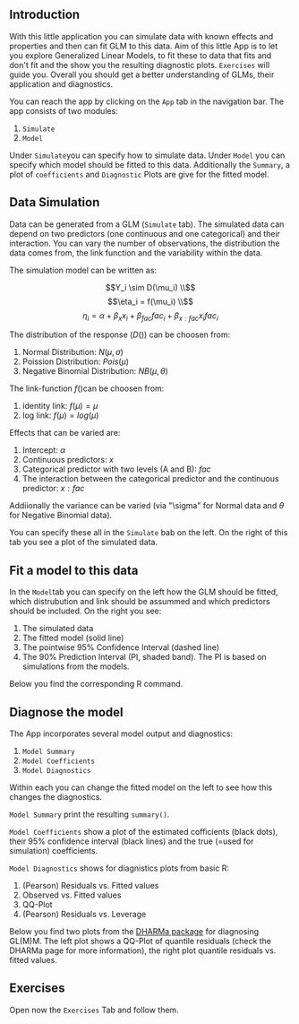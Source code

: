 ## Introduction

With this little application you can simulate data with known effects and properties and then can fit GLM to this data.
Aim of this little App is to let you explore Generalized Linear Models, to fit these to data that fits and don't fit and the show you the resulting diagnostic plots. 
`Exercises` will guide you.
Overall you should get a better understanding of GLMs, their application and diagnostics.


You can reach the app by clicking on the `App` tab in the navigation bar.
The app consists of two modules:

1. `Simulate`
2. `Model`

Under `Simulate`you can specify how to simulate data.
Under `Model` you can specify which model should be fitted to this data.
Additionally the `Summary`, a plot of `coefficients` and `Diagnostic` Plots are give for the fitted model.




## Data Simulation

Data can be generated from a GLM (`Simulate` tab).
The simulated data can depend on two predictors (one continuous and one categorical) and their interaction.
You can vary the number of observations, the distribution the data comes from, the link function and the variability within the data.

The simulation model can be written as:

$$Y_i \sim D(\mu_i) \\$$
$$\eta_i = f(\mu_i) \\$$
$$\eta_i = \alpha + \beta_{x} x_i + \beta_{fac} fac_i + \beta_{x:fac} x_i fac_i$$

The distribution of the response ($D()$) can be choosen from:

1. Normal Distribution: $N(\mu, \sigma)$
2. Poission Distribution: $Pois(\mu)$
3. Negative Binomial Distribution: $NB(\mu, \theta)$

The link-function $f()$can be choosen from:

1. identity link: $f(\mu) = \mu$
2. log link: $f(\mu) = log(\mu)$

Effects that can be varied are:

1. Intercept: $\alpha$
2. Continuous predictors: $x$
3. Categorical predictor with two levels (A and B): $fac$
4. The interaction between the categorical predictor and the continuous predictor: $x:fac$

Addiionally the variance can be varied (via "\sigma" for Normal data and $\theta$ for Negative Binomial data).


You can specify these all in the `Simulate` bab on the left.
On the right of this tab you see a plot of the simulated data.


## Fit a model to this data

In the `Model`tab you can specify on the left how the GLM should be fitted, which distrubution and link should be assummed and which predictors should be included.
On the right you see:

1. The simulated data
2. The fitted model (solid line)
3. The pointwise 95% Confidence Interval (dashed line)
4. The 90% Prediction Interval (PI, shaded band). The PI is based on simulations from the models.

Below you find the corresponding R command.


## Diagnose the model

The App incorporates several model output and diagnostics:

1. `Model Summary`
2. `Model Coefficients`
3. `Model Diagnostics`

Within each you can change the fitted model on the left to see how this changes the diagnostics.


`Model Summary` print the resulting `summary()`.

`Model Coefficients` show a plot of the estimated cofficients (black dots),
their 95% confidence interval (black lines) and the true (=used for simulation) coefficients.

`Model Diagnostics` shows for diagnistics plots from basic R:

1. (Pearson) Residuals vs. Fitted values
2. Observed vs. Fitted values
3. QQ-Plot
4. (Pearson) Residuals vs. Leverage


Below you find two plots from the [DHARMa package](https://github.com/florianhartig/DHARMa) for diagnosing GL(M)M.
The left plot shows a QQ-Plot of quantile residuals (check the DHARMa page for more information), the right plot quantile residuals vs. fitted values.


## Exercises

Open now the `Exercises` Tab and follow them. 

